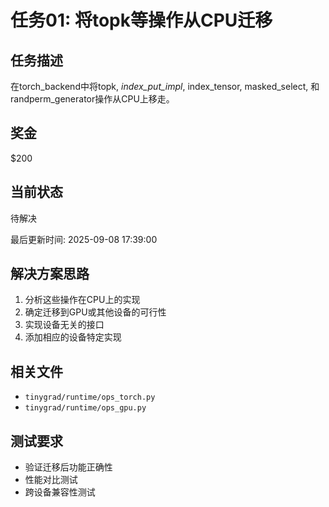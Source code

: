 # 任务01: 将topk等操作从CPU迁移

## 任务描述
在torch_backend中将topk, _index_put_impl_, index_tensor, masked_select, 和randperm_generator操作从CPU上移走。

## 奖金
$200

## 当前状态
待解决

最后更新时间: 2025-09-08 17:39:00

## 解决方案思路
1. 分析这些操作在CPU上的实现
2. 确定迁移到GPU或其他设备的可行性
3. 实现设备无关的接口
4. 添加相应的设备特定实现

## 相关文件
- `tinygrad/runtime/ops_torch.py`
- `tinygrad/runtime/ops_gpu.py`

## 测试要求
- 验证迁移后功能正确性
- 性能对比测试
- 跨设备兼容性测试
